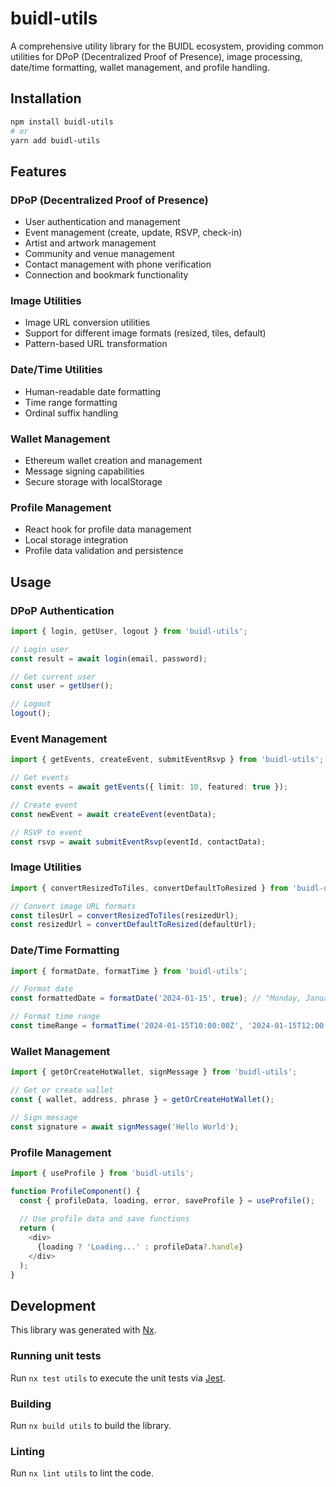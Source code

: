 # buidl-utils

A comprehensive utility library for the BUIDL ecosystem, providing common utilities for DPoP (Decentralized Proof of Presence), image processing, date/time formatting, wallet management, and profile handling.

## Installation

```bash
npm install buidl-utils
# or
yarn add buidl-utils
```

## Features

### DPoP (Decentralized Proof of Presence)
- User authentication and management
- Event management (create, update, RSVP, check-in)
- Artist and artwork management
- Community and venue management
- Contact management with phone verification
- Connection and bookmark functionality

### Image Utilities
- Image URL conversion utilities
- Support for different image formats (resized, tiles, default)
- Pattern-based URL transformation

### Date/Time Utilities
- Human-readable date formatting
- Time range formatting
- Ordinal suffix handling

### Wallet Management
- Ethereum wallet creation and management
- Message signing capabilities
- Secure storage with localStorage

### Profile Management
- React hook for profile data management
- Local storage integration
- Profile data validation and persistence

## Usage

### DPoP Authentication
```typescript
import { login, getUser, logout } from 'buidl-utils';

// Login user
const result = await login(email, password);

// Get current user
const user = getUser();

// Logout
logout();
```

### Event Management
```typescript
import { getEvents, createEvent, submitEventRsvp } from 'buidl-utils';

// Get events
const events = await getEvents({ limit: 10, featured: true });

// Create event
const newEvent = await createEvent(eventData);

// RSVP to event
const rsvp = await submitEventRsvp(eventId, contactData);
```

### Image Utilities
```typescript
import { convertResizedToTiles, convertDefaultToResized } from 'buidl-utils';

// Convert image URL formats
const tilesUrl = convertResizedToTiles(resizedUrl);
const resizedUrl = convertDefaultToResized(defaultUrl);
```

### Date/Time Formatting
```typescript
import { formatDate, formatTime } from 'buidl-utils';

// Format date
const formattedDate = formatDate('2024-01-15', true); // "Monday, January 15th"

// Format time range
const timeRange = formatTime('2024-01-15T10:00:00Z', '2024-01-15T12:00:00Z'); // "10:00 am - 12:00 pm"
```

### Wallet Management
```typescript
import { getOrCreateHotWallet, signMessage } from 'buidl-utils';

// Get or create wallet
const { wallet, address, phrase } = getOrCreateHotWallet();

// Sign message
const signature = await signMessage('Hello World');
```

### Profile Management
```typescript
import { useProfile } from 'buidl-utils';

function ProfileComponent() {
  const { profileData, loading, error, saveProfile } = useProfile();
  
  // Use profile data and save functions
  return (
    <div>
      {loading ? 'Loading...' : profileData?.handle}
    </div>
  );
}
```

## Development

This library was generated with [Nx](https://nx.dev).

### Running unit tests

Run `nx test utils` to execute the unit tests via [Jest](https://jestjs.io).

### Building

Run `nx build utils` to build the library.

### Linting

Run `nx lint utils` to lint the code.
